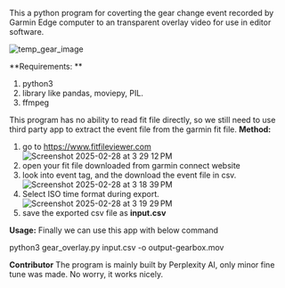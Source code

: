 This a python program for coverting the gear change event recorded by Garmin Edge computer to an transparent overlay video for use in editor software. 

![temp_gear_image](https://github.com/user-attachments/assets/3f72abc1-395c-4b2f-b40f-9019723a2fce)

**Requirements: **
1) python3
2) library like pandas, moviepy, PIL.
3) ffmpeg

This program has no ability to read fit file directly, so we still need to use third party app to extract the event file from the garmin fit file. 
**Method:**
1) go to https://www.fitfileviewer.com
![Screenshot 2025-02-28 at 3 29 12 PM](https://github.com/user-attachments/assets/4dd8a67a-f927-4e2a-aa0b-3b643aba415e)
2) open your fit file downloaded from garmin connect website
3) look into event tag, and the download the event file in csv.
![Screenshot 2025-02-28 at 3 18 39 PM](https://github.com/user-attachments/assets/9cf01900-4bf0-4dbd-976b-2422d337205b)
4) Select ISO time format during export.
![Screenshot 2025-02-28 at 3 19 29 PM](https://github.com/user-attachments/assets/5b3ba725-dc6b-4994-ab23-a534bf78e4de)
5) save the exported csv file as **input.csv**

**Usage:**
Finally we can use this app with below command

python3 gear_overlay.py input.csv -o output-gearbox.mov

**Contributor**
The program is mainly built by Perplexity AI, only minor fine tune was made. No worry, it works nicely.
